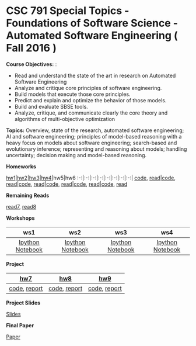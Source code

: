 #  CSC 791 Special Topics - Foundations of Software Science - Automated Software Engineering ( Fall 2016 )

**Course Objectives:** :
+ Read and understand the state of the art in research on Automated Software Engineering
+ Analyze and critique core principles of software engineering.
+ Build models that execute those core principles. 
+ Predict and explain and optimize the behavior of those models.
+ Build and evaluate SBSE tools.
+ Analyze, critique, and communicate clearly the core theory and algorithms of multi-objective optimization

**Topics:** Overview, state of the research, automated software engineering; AI and software engineering; principles of model-based reasoning with a heavy focus on models about software engineering; search-based and evolutionary inference; representing and reasoning about models; handling uncertainty; decision making and model-based reasoning.

**Homeworks**

[hw1](https://github.com/txt/ase16/blob/master/doc/hw1.md)|[hw2](https://github.com/txt/ase16/blob/master/doc/hw2.md)|[hw3](https://github.com/txt/ase16/blob/master/doc/hw3.md)|[hw4](https://github.com/txt/ase16/blob/master/doc/hw4.md)|hw5|hw6
:-:|:-:|:-:|:-:|:-:|:-:|:-:|:-:|
[code](http://tiny.cc/ase16ntadiko-hw1-code), [read](http://tiny.cc/ase16ntadiko-hw1-read)|[code](http://bit.ly/ase16ntadiko-hw2-code), [read](http://tiny.cc/ntadiko-hw2-read)|[code](http://bit.ly/ase16ntadiko-hw3-code), [read](http://bit.ly/ase16ntadiko-hw3-read)|[code](http://bit.ly/ase16ntadiko-hw4-code1), [read](http://bit.ly/ase16ntadiko-hw4-read)|[code](http://bit.ly/ase16ntadiko-hw5-code), [read](http://bit.ly/ase16ntadiko-hw5-read)|[code](http://bit.ly/ase16ntadiko-hw6-code), [read](http://bit.ly/ase16ntadiko-hw6-read)

**Remaining Reads**

[read7](http://bit.ly/ase16ntadiko-hw7-read), [read8](http://bit.ly/ase16ntadiko-hw8-read)

**Workshops**

ws1|ws2|ws3|ws4
:-:|:-:| :-:|:-:
[Ipython Notebook](http://bit.ly/ase16ntadiko-ws1)|[Ipython Notebook](http://bit.ly/ase16ntadiko-ws2)|[Ipython Notebook](http://bit.ly/ase16ntadiko-ws3)|[Ipython Notebook](http://bit.ly/ase16ntadiko-ws4)

**Project**

[hw7](https://github.com/txt/ase16/blob/master/doc/hw789.md#code7-early-termination)|[hw8](https://github.com/txt/ase16/blob/master/doc/hw789.md#code8-implemment-nsga-ii)|[hw9](https://github.com/txt/ase16/blob/master/doc/hw789.md#code9-hyper-parameter-optimization-fun)
:-:|:-:|:-:
[code](http://bit.ly/ase16ntadiko-hw7-code), [report]()|[code](http://bit.ly/ase16ntadiko-hw8-code), [report]()|[code](http://bit.ly/ase16ntadiko-hw9-code), [report]()

**Project Slides**

[Slides](http://bit.ly/ase16ntadiko-slides)

**Final Paper**

[Paper]()
